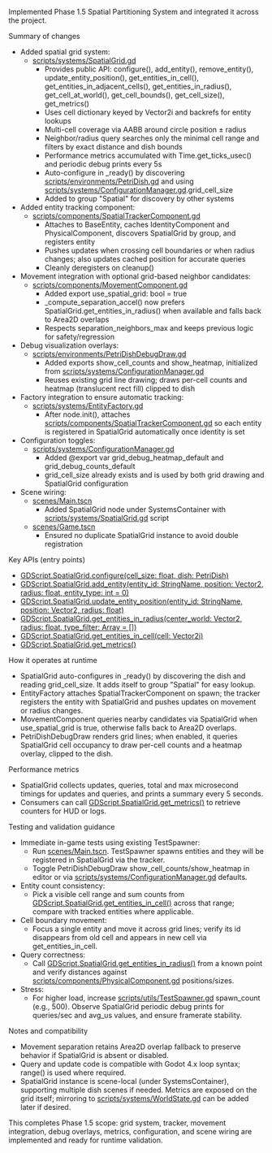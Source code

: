 Implemented Phase 1.5 Spatial Partitioning System and integrated it across the project.

Summary of changes
- Added spatial grid system:
  - [scripts/systems/SpatialGrid.gd](scripts/systems/SpatialGrid.gd)
    - Provides public API: configure(), add_entity(), remove_entity(), update_entity_position(), get_entities_in_cell(), get_entities_in_adjacent_cells(), get_entities_in_radius(), get_cell_at_world(), get_cell_bounds(), get_cell_size(), get_metrics()
    - Uses cell dictionary keyed by Vector2i and backrefs for entity lookups
    - Multi-cell coverage via AABB around circle position ± radius
    - Neighbor/radius query searches only the minimal cell range and filters by exact distance and dish bounds
    - Performance metrics accumulated with Time.get_ticks_usec() and periodic debug prints every 5s
    - Auto-configure in _ready() by discovering [scripts/environments/PetriDish.gd](scripts/environments/PetriDish.gd) and using [scripts/systems/ConfigurationManager.gd](scripts/systems/ConfigurationManager.gd).grid_cell_size
    - Added to group "Spatial" for discovery by other systems
- Added entity tracking component:
  - [scripts/components/SpatialTrackerComponent.gd](scripts/components/SpatialTrackerComponent.gd)
    - Attaches to BaseEntity, caches IdentityComponent and PhysicalComponent, discovers SpatialGrid by group, and registers entity
    - Pushes updates when crossing cell boundaries or when radius changes; also updates cached position for accurate queries
    - Cleanly deregisters on cleanup()
- Movement integration with optional grid-based neighbor candidates:
  - [scripts/components/MovementComponent.gd](scripts/components/MovementComponent.gd)
    - Added export use_spatial_grid: bool = true
    - _compute_separation_accel() now prefers SpatialGrid.get_entities_in_radius() when available and falls back to Area2D overlaps
    - Respects separation_neighbors_max and keeps previous logic for safety/regression
- Debug visualization overlays:
  - [scripts/environments/PetriDishDebugDraw.gd](scripts/environments/PetriDishDebugDraw.gd)
    - Added exports show_cell_counts and show_heatmap, initialized from [scripts/systems/ConfigurationManager.gd](scripts/systems/ConfigurationManager.gd)
    - Reuses existing grid line drawing; draws per-cell counts and heatmap (translucent rect fill) clipped to dish
- Factory integration to ensure automatic tracking:
  - [scripts/systems/EntityFactory.gd](scripts/systems/EntityFactory.gd)
    - After node.init(), attaches [scripts/components/SpatialTrackerComponent.gd](scripts/components/SpatialTrackerComponent.gd) so each entity is registered in SpatialGrid automatically once identity is set
- Configuration toggles:
  - [scripts/systems/ConfigurationManager.gd](scripts/systems/ConfigurationManager.gd)
    - Added @export var grid_debug_heatmap_default and grid_debug_counts_default
    - grid_cell_size already exists and is used by both grid drawing and SpatialGrid configuration
- Scene wiring:
  - [scenes/Main.tscn](scenes/Main.tscn)
    - Added SpatialGrid node under SystemsContainer with [scripts/systems/SpatialGrid.gd](scripts/systems/SpatialGrid.gd) script
  - [scenes/Game.tscn](scenes/Game.tscn)
    - Ensured no duplicate SpatialGrid instance to avoid double registration

Key APIs (entry points)
- [GDScript.SpatialGrid.configure(cell_size: float, dish: PetriDish)](scripts/systems/SpatialGrid.gd:52)
- [GDScript.SpatialGrid.add_entity(entity_id: StringName, position: Vector2, radius: float, entity_type: int = 0)](scripts/systems/SpatialGrid.gd:56)
- [GDScript.SpatialGrid.update_entity_position(entity_id: StringName, position: Vector2, radius: float)](scripts/systems/SpatialGrid.gd:88)
- [GDScript.SpatialGrid.get_entities_in_radius(center_world: Vector2, radius: float, type_filter: Array = [])](scripts/systems/SpatialGrid.gd:132)
- [GDScript.SpatialGrid.get_entities_in_cell(cell: Vector2i)](scripts/systems/SpatialGrid.gd:119)
- [GDScript.SpatialGrid.get_metrics()](scripts/systems/SpatialGrid.gd:185)

How it operates at runtime
- SpatialGrid auto-configures in _ready() by discovering the dish and reading grid_cell_size. It adds itself to group "Spatial" for easy lookup.
- EntityFactory attaches SpatialTrackerComponent on spawn; the tracker registers the entity with SpatialGrid and pushes updates on movement or radius changes.
- MovementComponent queries nearby candidates via SpatialGrid when use_spatial_grid is true, otherwise falls back to Area2D overlaps.
- PetriDishDebugDraw renders grid lines; when enabled, it queries SpatialGrid cell occupancy to draw per-cell counts and a heatmap overlay, clipped to the dish.

Performance metrics
- SpatialGrid collects updates, queries, total and max microsecond timings for updates and queries, and prints a summary every 5 seconds.
- Consumers can call [GDScript.SpatialGrid.get_metrics()](scripts/systems/SpatialGrid.gd:185) to retrieve counters for HUD or logs.

Testing and validation guidance
- Immediate in-game tests using existing TestSpawner:
  - Run [scenes/Main.tscn](scenes/Main.tscn). TestSpawner spawns entities and they will be registered in SpatialGrid via the tracker.
  - Toggle PetriDishDebugDraw show_cell_counts/show_heatmap in editor or via [scripts/systems/ConfigurationManager.gd](scripts/systems/ConfigurationManager.gd) defaults.
- Entity count consistency:
  - Pick a visible cell range and sum counts from [GDScript.SpatialGrid.get_entities_in_cell()](scripts/systems/SpatialGrid.gd:119) across that range; compare with tracked entities where applicable.
- Cell boundary movement:
  - Focus a single entity and move it across grid lines; verify its id disappears from old cell and appears in new cell via get_entities_in_cell.
- Query correctness:
  - Call [GDScript.SpatialGrid.get_entities_in_radius()](scripts/systems/SpatialGrid.gd:132) from a known point and verify distances against [scripts/components/PhysicalComponent.gd](scripts/components/PhysicalComponent.gd) positions/sizes.
- Stress:
  - For higher load, increase [scripts/utils/TestSpawner.gd](scripts/utils/TestSpawner.gd) spawn_count (e.g., 500). Observe SpatialGrid periodic debug prints for queries/sec and avg_us values, and ensure framerate stability.

Notes and compatibility
- Movement separation retains Area2D overlap fallback to preserve behavior if SpatialGrid is absent or disabled.
- Query and update code is compatible with Godot 4.x loop syntax; range() is used where required.
- SpatialGrid instance is scene-local (under SystemsContainer), supporting multiple dish scenes if needed. Metrics are exposed on the grid itself; mirroring to [scripts/systems/WorldState.gd](scripts/systems/WorldState.gd) can be added later if desired.

This completes Phase 1.5 scope: grid system, tracker, movement integration, debug overlays, metrics, configuration, and scene wiring are implemented and ready for runtime validation.